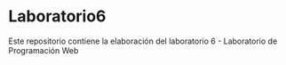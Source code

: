 # Laboratorio6
Este repositorio contiene la elaboración del laboratorio 6 - Laboratorio de Programación Web
